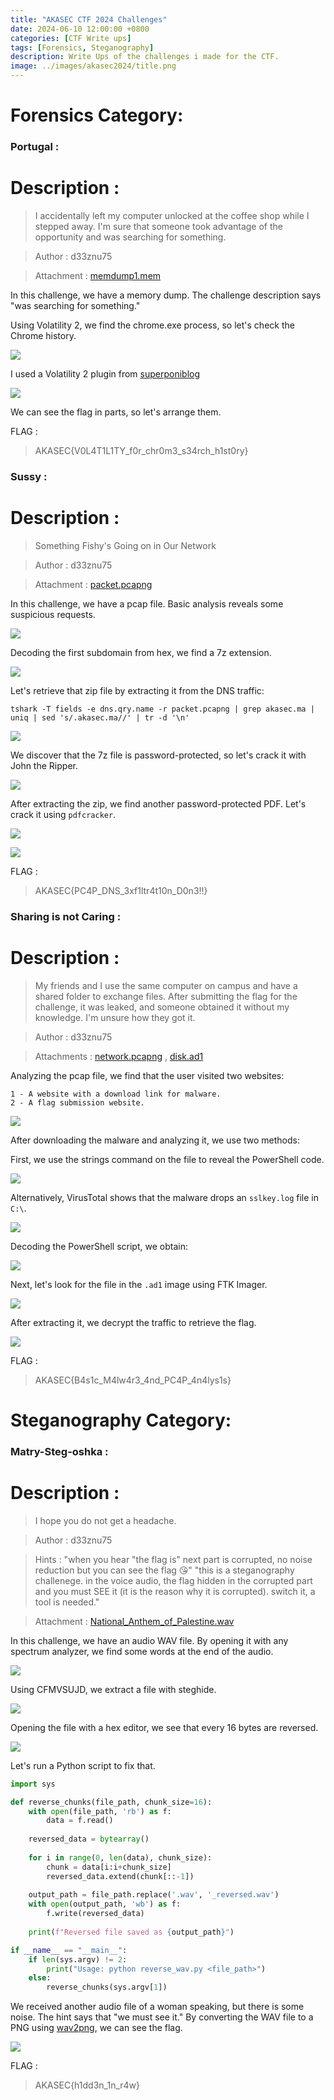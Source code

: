 ```yaml
---
title: "AKASEC CTF 2024 Challenges"
date: 2024-06-10 12:00:00 +0800
categories: [CTF Write ups]
tags: [Forensics, Steganography]
description: Write Ups of the challenges i made for the CTF.
image: ../images/akasec2024/title.png
---
```


# Forensics Category:

### Portugal :

# Description :

> I accidentally left my computer unlocked at the coffee shop while I stepped away. I'm sure that someone took advantage of the opportunity and was searching for something.

> Author : d33znu75

> Attachment : [memdump1.mem](https://www.mediafire.com/file/7fxn5r9ynwxqj2h/memdump1.mem/file)

In this challenge, we have a memory dump. The challenge description says "was searching for something."

Using Volatility 2, we find the chrome.exe process, so let's check the Chrome history.

![](https://github.com/RedaHmimchi/AKASEC-CTF-2024-challenges/raw/main/images/mem1.png)

I used a Volatility 2 plugin from [superponiblog](https://blog.superponible.com/2014/08/31/volatility-plugin-chrome-history/)

![](https://github.com/RedaHmimchi/AKASEC-CTF-2024-challenges/raw/main/images/mem2.png)

We can see the flag in parts, so let's arrange them.

FLAG : 
> AKASEC{V0L4T1L1TY_f0r_chr0m3_s34rch_h1st0ry}

### Sussy :

# Description :

> Something Fishy's Going on in Our Network

> Author : d33znu75

> Attachment : [packet.pcapng](https://www.mediafire.com/file/mghcng82kcl3fo5/packet.pcapng/file)

In this challenge, we have a pcap file. Basic analysis reveals some suspicious requests.

![](https://github.com/RedaHmimchi/AKASEC-CTF-2024-challenges/raw/main/images/ex1.png)

Decoding the first subdomain from hex, we find a 7z extension.

![](https://github.com/RedaHmimchi/AKASEC-CTF-2024-challenges/raw/main/images/ex2.png)

Let's retrieve that zip file by extracting it from the DNS traffic:

```tshark -T fields -e dns.qry.name -r packet.pcapng | grep akasec.ma | uniq | sed 's/.akasec.ma//' | tr -d '\n'```

![](https://github.com/RedaHmimchi/AKASEC-CTF-2024-challenges/raw/main/images/ex3.png)

We discover that the 7z file is password-protected, so let's crack it with John the Ripper.

![](https://github.com/RedaHmimchi/AKASEC-CTF-2024-challenges/raw/main/images/ex4.png)

After extracting the zip, we find another password-protected PDF. Let's crack it using `pdfcracker`.

![](https://github.com/RedaHmimchi/AKASEC-CTF-2024-challenges/raw/main/images/ex5.png)

![](https://github.com/RedaHmimchi/AKASEC-CTF-2024-challenges/raw/main/images/ex6.png)

FLAG : 
> AKASEC{PC4P_DNS_3xf1ltr4t10n_D0n3!!}

### Sharing is not Caring :

# Description :

> My friends and I use the same computer on campus and have a shared folder to exchange files. After submitting the flag for the challenge, it was leaked, and someone obtained it without my knowledge. I'm unsure how they got it.

> Author : d33znu75

> Attachments : [network.pcapng](https://www.mediafire.com/file/kbml0x3rrjqkwlx/network.pcapng/file) , [disk.ad1](https://www.mediafire.com/file/hn4m2hufc0jzf3a/disk.ad1/file)

Analyzing the pcap file, we find that the user visited two websites:

    1 - A website with a download link for malware.
    2 - A flag submission website.

![](https://github.com/RedaHmimchi/AKASEC-CTF-2024-challenges/raw/main/images/mal1.png)

After downloading the malware and analyzing it, we use two methods:

First, we use the strings command on the file to reveal the PowerShell code.

![](https://github.com/RedaHmimchi/AKASEC-CTF-2024-challenges/raw/main/images/mal2.png)

Alternatively, VirusTotal shows that the malware drops an `sslkey.log` file in `C:\`.

![](https://github.com/RedaHmimchi/AKASEC-CTF-2024-challenges/raw/main/images/mal3.png)

Decoding the PowerShell script, we obtain:

![](https://github.com/RedaHmimchi/AKASEC-CTF-2024-challenges/raw/main/images/mal4.png)

Next, let's look for the file in the `.ad1` image using FTK Imager.

![](https://github.com/RedaHmimchi/AKASEC-CTF-2024-challenges/raw/main/images/mal5.png)

After extracting it, we decrypt the traffic to retrieve the flag.

![](https://github.com/RedaHmimchi/AKASEC-CTF-2024-challenges/raw/main/images/mal6.png)

FLAG : 
> AKASEC{B4s1c_M4lw4r3_4nd_PC4P_4n4lys1s}

# Steganography Category:

### Matry-Steg-oshka :

# Description :

> I hope you do not get a headache.

> Author : d33znu75

> Hints :
>   "when you hear "the flag is" next part is corrupted, no noise reduction but you can see the flag 😘"
>   "this is a steganography challenege. in the voice audio, the flag hidden in the corrupted part and you must SEE it (it is the reason why it is corrupted). switch it, a tool is needed."

> Attachment : [National_Anthem_of_Palestine.wav](https://www.mediafire.com/file/fp0141309t0y1kh/National_Anthem_of_Palestine.wav/file)

In this challenge, we have an audio WAV file. By opening it with any spectrum analyzer, we find some words at the end of the audio.

![](https://github.com/RedaHmimchi/AKASEC-CTF-2024-challenges/raw/main/images/steg1.png)

Using CFMVSUJD, we extract a file with steghide.

![](https://github.com/RedaHmimchi/AKASEC-CTF-2024-challenges/raw/main/images/steg2.png)

Opening the file with a hex editor, we see that every 16 bytes are reversed. 

![](https://github.com/RedaHmimchi/AKASEC-CTF-2024-challenges/raw/main/images/stegrev.png)

Let's run a Python script to fix that.

```py
import sys

def reverse_chunks(file_path, chunk_size=16):
    with open(file_path, 'rb') as f:
        data = f.read()
    
    reversed_data = bytearray()
    
    for i in range(0, len(data), chunk_size):
        chunk = data[i:i+chunk_size]
        reversed_data.extend(chunk[::-1])
    
    output_path = file_path.replace('.wav', '_reversed.wav')
    with open(output_path, 'wb') as f:
        f.write(reversed_data)
    
    print(f"Reversed file saved as {output_path}")

if __name__ == "__main__":
    if len(sys.argv) != 2:
        print("Usage: python reverse_wav.py <file_path>")
    else:
        reverse_chunks(sys.argv[1])
```

We received another audio file of a woman speaking, but there is some noise. The hint says that "we must see it." By converting the WAV file to a PNG using [wav2png](https://directmusic.me/wav2png/), we can see the flag.

![](https://github.com/RedaHmimchi/AKASEC-CTF-2024-challenges/raw/main/images/left_channel.png)

FLAG : 
> AKASEC{h1dd3n_1n_r4w}